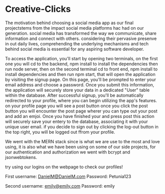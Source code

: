 # Creative-Clicks

The motivation behind choosing a social media app as our final projectstems from the impact social media platforms
hac had on our generation. social media has transformed the way we communicate, share information and connect with others.
considering their pervasive presenve in out daily lives, comprehending the underlying mechanisms and tech behind social media
is essential for any aspiring software developer. 


To access the application, you'll start by opening two terminals, on the first one you will cd to the backend, npm install to install the dependencies then run node server, then on the second terminal cd to front end, npm install to install dependencies and then run npm start, that will open the application by visiting the signup page. On this page, you'll be
prompted to enter your email address and choose a password. Once you submit this information, the 
application will securely store your data in a dedicated "User" table within the database. After successful 
signup, you'll be automatically redirected to your profile, where you can begin utilizing the app's features.
on your profile page you will see a post button once you click the post button you will encounter  the 
post page wherer you can type out your post and add an emjoi. Once you have finished your and press post this 
action will securely save your entery to the database, associating it with your unique user email.
if you decide to sign out by clicking the log-out button in the top right, you will be logged out ffrom your profile. 

We went with the MERN stack since is what we are use to the most and love using, it is also what we have been using on some of our side projects, for our authentication and authorization we went with bcrypt and jsonwebtokens.


try using our logins on the webpage to check our profiles!

First username:
DanielM@DanielM.com
Password:
Petunia123

Second username:
emily@emily.com
Password:
emily
